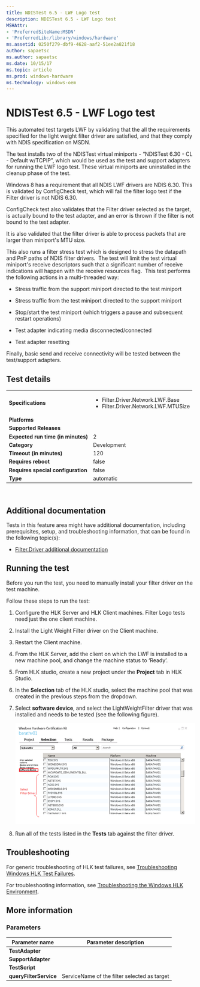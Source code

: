 ```yaml
---
title: NDISTest 6.5 - LWF Logo test
description: NDISTest 6.5 - LWF Logo test
MSHAttr:
- 'PreferredSiteName:MSDN'
- 'PreferredLib:/library/windows/hardware'
ms.assetid: 0250f279-dbf9-4628-aaf2-51ee2a821f18
author: sapaetsc
ms.author: sapaetsc
ms.date: 10/15/17
ms.topic: article
ms.prod: windows-hardware
ms.technology: windows-oem
---
```


# <span id="p_hlk_test.1931f4b3-18b0-4495-bb65-0d5088bea7af"></span>NDISTest 6.5 - LWF Logo test


This automated test targets LWF by validating that the all the requirements specified for the light weight filter driver are satisfied, and that they comply with NDIS specification on MSDN.

The test installs two of the NDISTest virtual miniports - “NDISTest 6.30 - CL - Default w/TCPIP”, which would be used as the test and support adapters for running the LWF logo test. These virtual miniports are uninstalled in the cleanup phase of the test.

Windows 8 has a requirement that all NDIS LWF drivers are NDIS 6.30. This is validated by ConfigCheck test, which will fail the filter logo test if the Filter driver is not NDIS 6.30.

ConfigCheck test also validates that the Filter driver selected as the target, is actually bound to the test adapter, and an error is thrown if the filter is not bound to the test adapter.

It is also validated that the filter driver is able to process packets that are larger than miniport's MTU size.

This also runs a filter stress test which is designed to stress the datapath and PnP paths of NDIS filter drivers.  The test will limit the test virtual miniport's receive descriptors such that a significant number of receive indications will happen with the receive resources flag.  This test performs the following actions in a multi-threaded way:

-   Stress traffic from the support miniport directed to the test miniport

-   Stress traffic from the test miniport directed to the support miniport

-   Stop/start the test miniport (which triggers a pause and subsequent restart operations)

-   Test adapter indicating media disconnected/connected

-   Test adapter resetting

Finally, basic send and receive connectivity will be tested between the test/support adapters.

## Test details
|||
|---|---|
| **Specifications**  | <ul><li>Filter.Driver.Network.LWF.Base</li><li>Filter.Driver.Network.LWF.MTUSize</li></ul> |  
| **Platforms**   | <ul></ul> |
| **Supported Releases** |  |
|**Expected run time (in minutes)**| 2 |
|**Category**| Development |
|**Timeout (in minutes)**| 120 |
|**Requires reboot**| false |
|**Requires special configuration**| false |
|**Type**| automatic |

 

## <span id="Additional_documentation"></span><span id="additional_documentation"></span><span id="ADDITIONAL_DOCUMENTATION"></span>Additional documentation


Tests in this feature area might have additional documentation, including prerequisites, setup, and troubleshooting information, that can be found in the following topic(s):

-   [Filter.Driver additional documentation](filter-driver-additional-documentation.md)

## <span id="Running_the_test"></span><span id="running_the_test"></span><span id="RUNNING_THE_TEST"></span>Running the test


Before you run the test, you need to manually install your filter driver on the test machine.

Follow these steps to run the test:

1.  Configure the HLK Server and HLK Client machines. Filter Logo tests need just the one client machine.

2.  Install the Light Weight Filter driver on the Client machine.

3.  Restart the Client machine.

4.  From the HLK Server, add the client on which the LWF is installed to a new machine pool, and change the machine status to ‘Ready’.

5.  From HLK studio, create a new project under the **Project** tab in HLK Studio.

6.  In the **Selection** tab of the HLK studio, select the machine pool that was created in the previous steps from the dropdown.

7.  Select **software device**, and select the LightWeightFilter driver that was installed and needs to be tested (see the following figure).

    ![select filter driver](images/ndistest65-lwf-logo-test.png)

8.  Run all of the tests listed in the **Tests** tab against the filter driver.

## <span id="Troubleshooting"></span><span id="troubleshooting"></span><span id="TROUBLESHOOTING"></span>Troubleshooting


For generic troubleshooting of HLK test failures, see [Troubleshooting Windows HLK Test Failures](..\user\troubleshooting-windows-hlk-test-failures.md).

For troubleshooting information, see [Troubleshooting the Windows HLK Environment](..\user\troubleshooting-the-windows-hlk-environment.md).

## <span id="More_information"></span><span id="more_information"></span><span id="MORE_INFORMATION"></span>More information


### <span id="Parameters"></span><span id="parameters"></span><span id="PARAMETERS"></span>Parameters

| Parameter name         | Parameter description                        |
|------------------------|----------------------------------------------|
| **TestAdapter**        |                                              |
| **SupportAdapter**     |                                              |
| **TestScript**         |                                              |
| **queryFilterService** | ServiceName of the filter selected as target |

 

 

 






